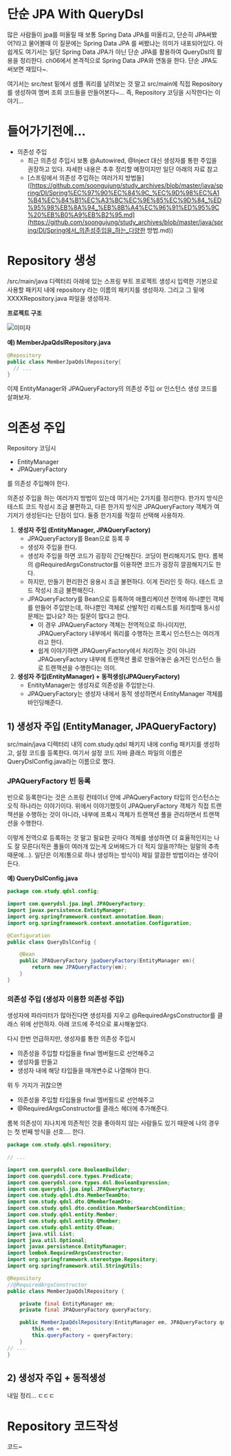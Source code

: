 # 단순 JPA With QueryDsl

많은 사람들이 jpa를 떠올릴 때 보통 Spring Data JPA를 떠올리고, 단순히 JPA써봤어?라고 물어볼때 이 질문에는 Spring Data JPA 를 써봤냐는 의미가 내포되어있다. 아쉽게도 여기서는 일단 Spring Data JPA가 아닌 단순 JPA를 활용하여 QueryDsl의 활용을 정리한다. ch06에서 본격적으로 Spring Data JPA와 연동을 한다. 단순 JPA도 써보면 재밌다~.    

여기서는 src/test 밑에서 샘플 쿼리를 날려보는 것 말고 src/main에 직접 Repository를 생성하여 멤버 조회 코드들을 만들어본다~... 즉, Repository 코딩을 시작한다는 이야기...



# 들어가기전에...

- 의존성 주입
  - 최근 의존성 주입시 보통 @Autowired, @Inject 대신 생성자를 통한 주입을 권장하고 있다. 자세한 내용은 추후 정리할 예정이지만 일단 아래의 자료 참고
  - [스프링에서 의존성 주입하는 여러가지 방법들]([https://github.com/soongujung/study_archives/blob/master/java/spring/DI/Spring%EC%97%90%EC%84%9C_%EC%9D%98%EC%A1%B4%EC%84%B1%EC%A3%BC%EC%9E%85%EC%9D%84_%ED%95%98%EB%8A%94_%EB%8B%A4%EC%96%91%ED%95%9C%20%EB%B0%A9%EB%B2%95.md](https://github.com/soongujung/study_archives/blob/master/java/spring/DI/Spring에서_의존성주입을_하는_다양한 방법.md))



# Repository 생성

/src/main/java 디렉터리 아래에 있는 스프링 부트 프로젝트 생성시 입력한 기본으로 사용할 패키지 내에 repository 라는 이름의 패키지를 생성하자. 그리고 그 밑에 XXXXRepository.java 파일을 생성하자. 

**프로젝트 구조**

![이미자](./img/PRJ_STRUCTURE.png)

  

**예) MemberJpaQdslRepository.java**

```java
@Repository
public class MemberJpaQdslRepository{
  // ...
}
```



이제 EntityManager와 JPAQueryFactory의 의존성 주입 or 인스턴스 생성 코드를 살펴보자.



# 의존성 주입

Repository 코딩시 

- EntityManager
- JPAQueryFactory

를 의존성 주입해야 한다.  

의존성 주입을 하는 여러가지 방법이 있는데 여기서는 2가지를 정리한다. 한가지 방식은 테스트 코드 작성시 조금 불편하고, 다른 한가지 방식은 JPAQueryFactory 객체가 여기저기 생성된다는 단점이 있다. 둘중 한가지를 적절히 선택해 사용하자.    

1. **생성자 주입 (EntityManager, JPAQueryFactory)**
   - JPAQueryFactory를 Bean으로 등록 후
   - 생성자 주입을 한다.
   - 생성자 주입을 하면 코드가 굉장히 간단해진다. 코딩이 편리해지기도 한다. 롬복의 @RequiredArgsConstructor를 이용하면 코드가 굉장히 깔끔해지기도 한다.
   - 하지만, 만들기 편리한건 응용시 조금 불편하다. 이게 진리인 듯 하다. 테스트 코드 작성시 조금 불편해진다.
   - JPAQueryFactory를 Bean으로 등록하여 애플리케이션 전역에 하나뿐인 객체를 만들어 주입받는데, 하나뿐인 객체로 산발적인 리퀘스트를 처리할때 동시성 문제는 없나요? 하는 질문이 많다고 한다.
     - 이 경우 JPAQueryFactory 객체는 전역적으로 하나이지만, JPAQueryFactory 내부에서 쿼리를 수행하는 프록시 인스턴스는 여러개라고 한다. 
     - 쉽게 이야기하면 JPAQueryFactory에서 처리하는 것이 아니라 JPAQueryFactory 내부에 트랜잭션 풀로 만들어놓은 숨겨진 인스턴스 들로 트랜잭션을 수행한다는 의미.  
2. **생성자 주입(EntityManager) + 동적생성(JPAQueryFactory)**
   - EnitityManager는 생성자로 의존성을 주입받는다.
   - JPAQueryFactory는 생성자 내에서 동적 생성하면서 EntityManager 객체를 바인딩해준다.

## 1) 생성자 주입 (EntityManager, JPAQueryFactory)

src/main/java 디렉터리 내의 com.study.qdsl 패키지 내에 config 패키지를 생성하고, 설정 코드를 등록한다. 여기서 설정 코드 자바 클래스 파일의 이름은 QueryDslConfig.java라는 이름으로 했다.

### JPAQueryFactory 빈 등록

빈으로 등록한다는 것은 스프링 컨테이너 안에 JPAQueryFactory 타입의 인스턴스는 오직 하나라는 이야기이다. 위에서 이야기했듯이 JPAQueryFactory 객체가 직접 트랜잭션을 수행하는 것이 아니라, 내부에 프록시 객체가 트랜잭션 풀을 관리하면서 트랜잭션을 수행한다.  

이렇게 전역으로 등록하는 것 말고 필요한 곳마다 객체를 생성하면 더 효율적인지는 나도 잘 모른다(작은 풀들이 여러개 있는게 오버헤드가 더 적지 않을까?하는 일말의 추측때문에...). 일단은 이게(통으로 하나 생성하는 방식이) 제일 깔끔한 방법이라는 생각이 든다.  

**예) QueryDslConfig.java**

```java
package com.study.qdsl.config;

import com.querydsl.jpa.impl.JPAQueryFactory;
import javax.persistence.EntityManager;
import org.springframework.context.annotation.Bean;
import org.springframework.context.annotation.Configuration;

@Configuration
public class QueryDslConfig {

	@Bean
	public JPAQueryFactory jpaQueryFactory(EntityManager em){
		return new JPAQueryFactory(em);
	}
}
```



### 의존성 주입 (생성자 이용한 의존성 주입)

생성자에 파라미터가 많아진다면 생성자를 지우고 @RequiredArgsConstructor를 클래스 위에 선언하자. 아래 코드에 주석으로 표시해놓았다.  

다시 한번 언급하지만, 생성자를 통한 의존성 주입시 

- 의존성을 주입할 타입들을 final 멤버필드로 선언해주고 
- 생성자를 만들고
- 생성자 내에 해당 타입들을 매개변수로 나열해야 한다.

위 두 가지가 귀찮으면

- 의존성을 주입할 타입들을 final 멤버필드로 선언해주고
- @RequiredArgsConstructor를 클래스 헤더에 추가해준다.

롬복 의존성이 지나치게 의존적인 것을 좋아하지 않는 사람들도 있기 때문에 나의 경우는 첫 번째 방식을 선호.... 한다.  

```java
package com.study.qdsl.repository;

// ...

import com.querydsl.core.BooleanBuilder;
import com.querydsl.core.types.Predicate;
import com.querydsl.core.types.dsl.BooleanExpression;
import com.querydsl.jpa.impl.JPAQueryFactory;
import com.study.qdsl.dto.MemberTeamDto;
import com.study.qdsl.dto.QMemberTeamDto;
import com.study.qdsl.dto.condition.MemberSearchCondition;
import com.study.qdsl.entity.Member;
import com.study.qdsl.entity.QMember;
import com.study.qdsl.entity.QTeam;
import java.util.List;
import java.util.Optional;
import javax.persistence.EntityManager;
import lombok.RequiredArgsConstructor;
import org.springframework.stereotype.Repository;
import org.springframework.util.StringUtils;

@Repository
//@RequiredArgsConstructor
public class MemberJpaQdslRepository {

	private final EntityManager em;
	private final JPAQueryFactory queryFactory;

	public MemberJpaQdslRepository(EntityManager em, JPAQueryFactory queryFactory) {
		this.em = em;
		this.queryFactory = queryFactory;
	}
// ...
}

```

  

## 2) 생성자 주입 + 동적생성

내일 정리... ㄷㄷㄷ



# Repository 코드작성

코드~





